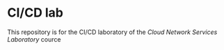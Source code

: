 # CI/CD lab

This repository is for the CI/CD laboratory of the *Cloud Network Services Laboratory* cource